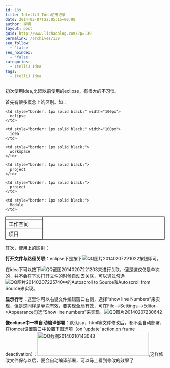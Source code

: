 ```yaml
---
id: 139
title: IntelliJ Idea使用记录
date: 2014-02-07T22:05:15+00:00
author: 李朝
layout: post
guid: http://www.lizhaoblog.com/?p=139
permalink: /archives/139
seo_follow:
  - 'false'
seo_noindex:
  - 'false'
categories:
  - ItelliJ Idea
tags:
  - ItelliJ Idea
---
```

初次使用Idea,比起以前使用的eclipse，有很大的不习惯。
  
首先有很多概念上的区别。如：

<table style="border: 1px solid black;" border="1">
  <tr>
    <td style="border: 1px solid black;" width="100px">
    </td>
    
    <td style="border: 1px solid black;" width="100px">
      eclipse
    </td>
    
    <td style="border: 1px solid black;" width="100px">
      idea
    </td>
  </tr>
  
  <tr>
    <td style="border: 1px solid black;">
      工作空间
    </td>
    
    <td style="border: 1px solid black;">
      workspace
    </td>
    
    <td style="border: 1px solid black;">
      project
    </td>
  </tr>
  
  <tr>
    <td style="border: 1px solid black;">
      项目
    </td>
    
    <td style="border: 1px solid black;">
      project
    </td>
    
    <td style="border: 1px solid black;">
      Module
    </td>
  </tr>
</table>

其次，使用上的区别：
  
**打开文件与路径关联**：eclipse下是按下![QQ图片20140207221022](http://www.lizhaoblog.com/wp-content/uploads/2014/02/QQ图片20140207221022.jpg)按钮即可。
  
在idea下可以按下![QQ截图20140207221203](http://www.lizhaoblog.com/wp-content/uploads/2014/02/QQ截图20140207221203.jpg)来进行关联，但是这仅仅是单次的，并不会在下次打开文件的时候自动去关联，可以通过勾选![QQ图片20140207225740](http://www.lizhaoblog.com/wp-content/uploads/2014/02/QQ图片20140207225740.jpg)中的Autoscroll to Source和Autoscroll from Source来实现。
  
**显示行号**：这里你可以右键文件编辑窗口右侧，选择“show line Numbers”来实现，但是这同样是单次有效，要实现全局有效，可在File&#8211;>Settings&#8211;>Editor&#8211;>Appearance勾选“Show line numbers”来实现。![QQ图片20140207230642](http://www.lizhaoblog.com/wp-content/uploads/2014/02/QQ图片20140207230642.jpg)

**像eclipse中一样自动编译部署**：默认jsp，html等文件修改后，都不会自动部署，在tomcat设置窗口中设置下图选项（on &#8216;update&#8217; action,on frame deactivation）：<img class="alignnone size-full wp-image-163" alt="QQ截图20140210143043" src="http://www.lizhaoblog.com/wp-content/uploads/2014/02/QQ截图20140210143043.jpg" width="352" height="75" />,这样修改文件保存以后，便会自动编译部署，可以马上看到修改的效果了